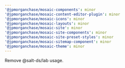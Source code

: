 ```yaml
---
'@jpmorganchase/mosaic-components': minor
'@jpmorganchase/mosaic-content-editor-plugin': minor
'@jpmorganchase/mosaic-icons': minor
'@jpmorganchase/mosaic-layouts': minor
'@jpmorganchase/mosaic-site': minor
'@jpmorganchase/mosaic-site-components': minor
'@jpmorganchase/mosaic-site-preset-styles': minor
'@jpmorganchase/mosaic-sitemap-component': minor
'@jpmorganchase/mosaic-theme': minor
---
```


Remove @salt-ds/lab usage.
